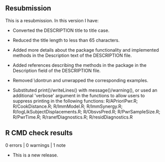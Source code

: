 ## Resubmission

This is a resubmission. In this version I have:

* Converted the DESCRIPTION title to title case.

* Reduced the title length to less than 65 characters.

* Added more details about the package functionality and implemented methods in the Description text of the DESCRIPTION file.

* Added references describing the methods in the package in the Description field of the DESCRIPTION file.

* Removed \dontrun and unwrapped the corresponding examples.

* Substituted print()/writeLines() with message()/warning(), or used an additional 'verbose' argument in the functions to allow users to suppress printing in the following functions: R/APrioriPwr.R; R/CookDistance.R; R/lmmModel.R; R/lmmSynergy.R; R/logLikSubjectDisplacements.R; R/ObsvsPred.R; R/PwrSampleSize.R; R/PwrTime.R; R/ranefDiagnostics.R; R/residDiagnostics.R


## R CMD check results

0 errors | 0 warnings | 1 note

* This is a new release.
